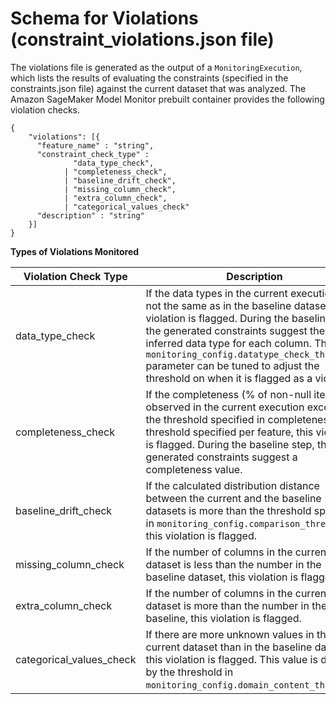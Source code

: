 # Schema for Violations \(constraint\_violations\.json file\)<a name="model-monitor-interpreting-violations"></a>

The violations file is generated as the output of a `MonitoringExecution`, which lists the results of evaluating the constraints \(specified in the constraints\.json file\) against the current dataset that was analyzed\. The Amazon SageMaker Model Monitor prebuilt container provides the following violation checks\.

```
{
    "violations": [{
      "feature_name" : "string",
      "constraint_check_type" :
              "data_type_check",
            | "completeness_check",
            | "baseline_drift_check",
            | "missing_column_check",
            | "extra_column_check",
            | "categorical_values_check"
      "description" : "string"
    }]
}
```


**Types of Violations Monitored**  

| Violation Check Type | Description  | 
| --- | --- | 
| data\_type\_check | If the data types in the current execution are not the same as in the baseline dataset, this violation is flagged\. During the baseline step, the generated constraints suggest the inferred data type for each column\. The `monitoring_config.datatype_check_threshold` parameter can be tuned to adjust the threshold on when it is flagged as a violation\.  | 
| completeness\_check | If the completeness \(% of non\-null items\) observed in the current execution exceeds the threshold specified in completeness threshold specified per feature, this violation is flagged\. During the baseline step, the generated constraints suggest a completeness value\.   | 
| baseline\_drift\_check | If the calculated distribution distance between the current and the baseline datasets is more than the threshold specified in `monitoring_config.comparison_threshold`, this violation is flagged\.  | 
| missing\_column\_check | If the number of columns in the current dataset is less than the number in the baseline dataset, this violation is flagged\.  | 
| extra\_column\_check | If the number of columns in the current dataset is more than the number in the baseline, this violation is flagged\.  | 
| categorical\_values\_check | If there are more unknown values in the current dataset than in the baseline dataset, this violation is flagged\. This value is dictated by the threshold in `monitoring_config.domain_content_threshold`\.  | 